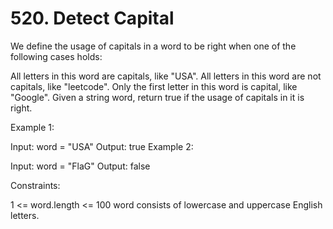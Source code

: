 # 520. Detect Capital

We define the usage of capitals in a word to be right when one of the following cases holds:

All letters in this word are capitals, like "USA".
All letters in this word are not capitals, like "leetcode".
Only the first letter in this word is capital, like "Google".
Given a string word, return true if the usage of capitals in it is right.

Example 1:

Input: word = "USA"
Output: true
Example 2:

Input: word = "FlaG"
Output: false

Constraints:

1 <= word.length <= 100
word consists of lowercase and uppercase English letters.
